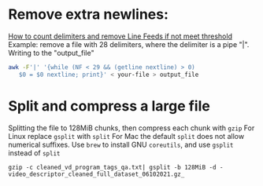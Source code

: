 # Remove extra newlines:
[How to count delimiters and remove Line Feeds if not meet threshold](https://unix.stackexchange.com/questions/336308/how-to-count-delimiters-and-remove-line-feeds-if-not-meet-threshold)
Example: remove a file with 28 delimiters, where the delimiter is a pipe "|". Writing to the "output_file"
```bash
awk -F'|' '{while (NF < 29 && (getline nextline) > 0)
   $0 = $0 nextline; print}' < your-file > output_file
```


# Split and compress a large file

Splitting the file to 128MiB chunks, then compress each chunk with `gzip`
For Linux replace `gsplit` with `split`
For Mac the default `split` does not allow numerical suffixes. Use `brew` to install GNU `coreutils`, and use `gsplit` instead of `split`

```
gzip -c cleaned_vd_program_tags_qa.txt| gsplit -b 128MiB -d - video_descriptor_cleaned_full_dataset_06102021.gz_
```
